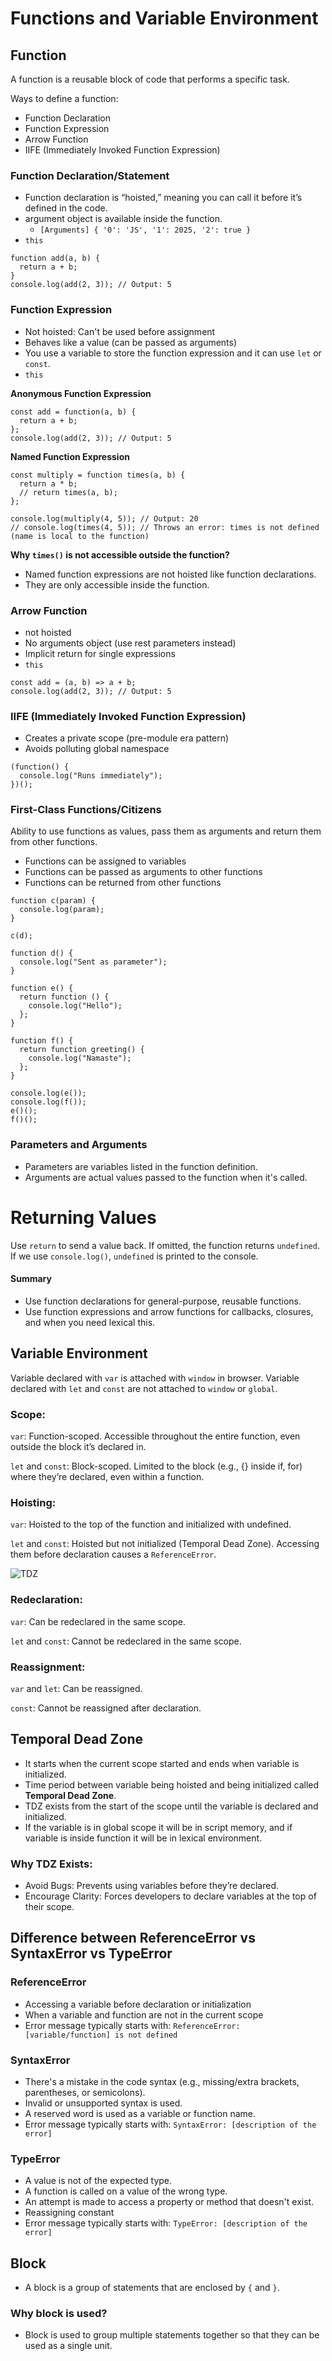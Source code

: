 # Functions and Variable Environment

## Function

A function is a reusable block of code that performs a specific task.

Ways to define a function:

- Function Declaration
- Function Expression
- Arrow Function
- IIFE (Immediately Invoked Function Expression)

### Function Declaration/Statement

- Function declaration is “hoisted,” meaning you can call it before it’s defined in the code.
- argument object is available inside the function.
  - `[Arguments] { '0': 'JS', '1': 2025, '2': true }`
- `this`

```JS
function add(a, b) {
  return a + b;
}
console.log(add(2, 3)); // Output: 5
```

### Function Expression

- Not hoisted: Can't be used before assignment
- Behaves like a value (can be passed as arguments)
- You use a variable to store the function expression and it can use `let` or `const`.
- `this`

**Anonymous Function Expression**

```JS
const add = function(a, b) {
  return a + b;
};
console.log(add(2, 3)); // Output: 5
```

**Named Function Expression**

```JS
const multiply = function times(a, b) {
  return a * b;
  // return times(a, b);
};

console.log(multiply(4, 5)); // Output: 20
// console.log(times(4, 5)); // Throws an error: times is not defined (name is local to the function)
```

**Why `times()` is not accessible outside the function?**
- Named function expressions are not hoisted like function declarations.
- They are only accessible inside the function.

### Arrow Function

- not hoisted
- No arguments object (use rest parameters instead)
- Implicit return for single expressions
- `this`

```JS
const add = (a, b) => a + b;
console.log(add(2, 3)); // Output: 5
```

### IIFE (Immediately Invoked Function Expression)

- Creates a private scope (pre-module era pattern)
- Avoids polluting global namespace

```JS
(function() {
  console.log("Runs immediately");
})();
```

### First-Class Functions/Citizens

Ability to use functions as values, pass them as arguments and return them from other functions.

- Functions can be assigned to variables
- Functions can be passed as arguments to other functions
- Functions can be returned from other functions

```JS
function c(param) {
  console.log(param);
}

c(d);

function d() {
  console.log("Sent as parameter");
}

function e() {
  return function () {
    console.log("Hello");
  };
}

function f() {
  return function greeting() {
    console.log("Namaste");
  };
}

console.log(e());
console.log(f());
e()();
f()();
```

### Parameters and Arguments

- Parameters are variables listed in the function definition.
- Arguments are actual values passed to the function when it's called.

# Returning Values

Use `return` to send a value back. If omitted, the function returns `undefined`. If we use `console.log()`, `undefined` is printed to the console.

#### Summary

- Use function declarations for general-purpose, reusable functions.
- Use function expressions and arrow functions for callbacks, closures, and when you need lexical this.

## Variable Environment

Variable declared with `var` is attached with `window` in browser. Variable declared with `let` and `const` are not attached to `window` or `global`.

### Scope:

`var`: Function-scoped. Accessible throughout the entire function, even outside the block it’s declared in.

`let` and `const`: Block-scoped. Limited to the block (e.g., {} inside if, for) where they’re declared, even within a function.

### Hoisting:

`var`: Hoisted to the top of the function and initialized with undefined.

`let` and `const`: Hoisted but not initialized (Temporal Dead Zone). Accessing them before declaration causes a `ReferenceError`.

![TDZ](tdz.png)

### Redeclaration:

`var`: Can be redeclared in the same scope.

`let` and `const`: Cannot be redeclared in the same scope.

### Reassignment:

`var` and `let`: Can be reassigned.

`const`: Cannot be reassigned after declaration.

## Temporal Dead Zone

- It starts when the current scope started and ends when variable is initialized.
- Time period between variable being hoisted and being initialized called **Temporal Dead Zone**.
- TDZ exists from the start of the scope until the variable is declared and initialized.
- If the variable is in global scope it will be in script memory, and if variable is inside function it will be in lexical environment.

### Why TDZ Exists:

- Avoid Bugs: Prevents using variables before they’re declared.
- Encourage Clarity: Forces developers to declare variables at the top of their scope.

## Difference between ReferenceError vs SyntaxError vs TypeError

### ReferenceError

- Accessing a variable before declaration or initialization
- When a variable and function are not in the current scope
- Error message typically starts with: `ReferenceError: [variable/function] is not defined`

### SyntaxError

- There's a mistake in the code syntax (e.g., missing/extra brackets, parentheses, or semicolons).
- Invalid or unsupported syntax is used.
- A reserved word is used as a variable or function name.
- Error message typically starts with: `SyntaxError: [description of the error]`

### TypeError

- A value is not of the expected type.
- A function is called on a value of the wrong type.
- An attempt is made to access a property or method that doesn't exist.
- Reassigning constant
- Error message typically starts with: `TypeError: [description of the error]`

## Block

- A block is a group of statements that are enclosed by `{` and `}`.

### Why block is used?

- Block is used to group multiple statements together so that they can be used as a single unit.
